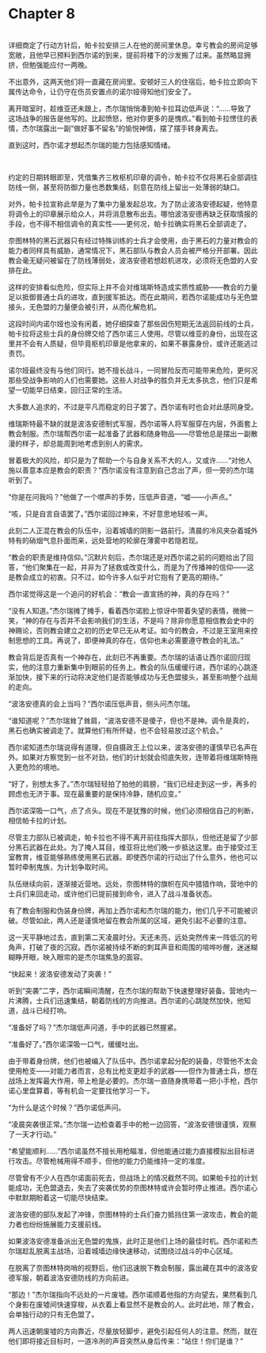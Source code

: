 # Chapter 8

<br>
详细商定了行动方针后，帕卡拉安排三人在他的房间里休息。幸亏教会的房间足够宽敞，且他早已预料到西尔诺的到来，提前将楼下的沙发搬了过来。虽然略显拥挤，但勉强能应付一两晚。

不出意外，这两天他们将一直藏在房间里。安顿好三人的住宿后，帕卡拉立即向下属传达命令，让仍守在伤员安置点的诺尔娅得知他们安全了。

离开暗室时，趁维亚还未跟上，杰尔瑞悄悄凑到帕卡拉耳边低声说：“……导致了这场战争的报告是他写的。比起愤怒，他对你更多的是愧疚。”看到帕卡拉愣住的表情，杰尔瑞露出一副“做好事不留名”的愉悦神情，摆了摆手转身离去。

直到这时，西尔诺才想起杰尔瑞的能力包括感知情绪。

<br>

约定的日期转眼即至，凭借集齐三枚枢机印章的调令，帕卡拉不仅将黑石全部调往防线一侧，甚至将防御力量也悉数集结，刻意在防线上留出一处薄弱的缺口。

对外，帕卡拉宣称此举是为了集中力量发起总攻。为了防止波洛安德起疑，他特意将调令上的印章展示给众人，并将消息散布出去。哪怕波洛安德再缺乏获取情报的手段，也不得不相信调令的真实性——更何况，帕卡拉确实将黑石全部调走了。

奈图林特的黑石武器只有经过特殊训练的士兵才会使用，由于黑石的力量对教会的能力者同样具有威胁，通常情况下，黑石部队与教会人员会被严格分开部署。因此教会毫无疑问被留在了防线薄弱处，波洛安德若想趁机进攻，必须将无色盟的人安排在此。

这样的安排看似危险，但实际上并不会对维瑞斯特造成实质性威胁——教会的力量足以抵御普通士兵的进攻，直到援军抵达。而在此期间，若西尔诺能成功与无色盟接头，无色盟的力量便会被引开，从而化解危机。

这段时间内诺尔娅也没有闲着，她仔细探查了那些因伤短期无法返回前线的士兵，帕卡拉将这些士兵的身份牌交给了西尔诺三人使用。尽管以维亚的身份，出现在这里并不会有人质疑，但毕竟枢机印章是他拿来的，如果不暴露身份，或许还能逃过责罚。

诺尔娅最终没有与他们同行。她不擅长战斗，一同冒险反而可能带来危险，更何况那些受战争影响的人们也需要她。这些人对战争的胜负并无太多执念，他们只是希望一切能早日结束，回归正常的生活。

大多数人追求的，不过是平凡而稳定的日子罢了。西尔诺有时也会对此感同身受。

维瑞斯特最不缺的就是波洛安德制式军服，西尔诺等人将军服穿在内层，外面套上教会制服。杰尔瑞帮西尔诺一起准备了武器和随身物品——尽管他总是摆出一副散漫的样子，却总能周到地考虑到别人的需求。

冒着极大的风险，却只是为了帮助一个与自身关系不大的人，又或许……“对他人施以善意本应是教会的职责？”西尔诺没有注意到自己念出了声，但一旁的杰尔瑞听到了。

“你是在问我吗？”他做了一个噤声的手势，压低声音道，“嘘——小声点。”

“咳，只是自言自语罢了。”西尔诺回过神来，不好意思地轻咳一声。

此刻二人正混在教会的队伍中，沿着城墙的阴影一路前行。清晨的冷风夹杂着城外特有的硝烟气息扑面而来，远处营地的轮廓在薄雾中若隐若现。

“教会的职责是维持信仰。”沉默片刻后，杰尔瑞还是对西尔诺之前的问题给出了回答，“他们聚集在一起，并非为了拯救或改变什么，而是为了传播神的信仰——这是教会成立的初衷。只不过，如今许多人似乎对它抱有了更高的期待。”

西尔诺觉得这是一个追问的好机会：“教会一直宣扬的神，真的存在吗？”

“没有人知道。”杰尔瑞摊了摊手，看着西尔诺脸上惊讶中带着失望的表情，微微一笑，“神的存在与否并不会影响我们的生活，不是吗？除非你愿意相信教会史中的神赐论，否则教会建立之初的历史早已无从考证。如今的教会，不过是王室用来控制思想的工具。再说了，即便神真的存在，信仰也未必需要遵守教会的礼法。”

教会背后是否真有一个神存在，此刻已不再重要。杰尔瑞的话语让西尔诺回归现实，他的注意力重新集中到眼前的任务上。教会的队伍缓缓行进，西尔诺的心跳逐渐加快，接下来的行动将决定他们是否能够成功与无色盟接头，甚至影响整个战局的走向。

“波洛安德真的会上当吗？”西尔诺压低声音，侧头问杰尔瑞。

“谁知道呢？”杰尔瑞耸了耸肩，“波洛安德不是傻子，但也不是神。调令是真的，黑石也确实被调走了。就算他们有所怀疑，也不会轻易放过这个机会。”

西尔诺知道杰尔瑞说得有道理，但自摄政王上位以来，波洛安德的谨慎早已名声在外。如果对方察觉到一丝不对劲，他们的计划就会彻底失败，连带着将维瑞斯特拖入更危险的境地。

“好了，别想太多了。”杰尔瑞轻轻拍了拍他的肩膀，“我们已经走到这一步，再多的顾虑也无济于事。现在最重要的是保持冷静，随机应变。”

西尔诺深吸一口气，点了点头。现在不是犹豫的时候，他们必须相信自己的判断，相信帕卡拉的计划。

尽管主力部队已被调走，帕卡拉也不得不离开前往指挥大部队，但他还是留了少部分黑石武器在此处。为了掩人耳目，维亚将比他们晚一步抵达这里。由于接受过王室教育，维亚能够熟练使用黑石武器。即使西尔诺的行动出了什么意外，他也可以暂时牵制鬼族，为计划争取时间。

队伍继续向前，逐渐接近营地。远处，奈图林特的旗帜在风中猎猎作响，营地中的士兵们来回走动，或许他们已提前接到命令，进入了战斗准备状态。

有了教会制服和伪装身份牌，再加上西尔诺和杰尔瑞的能力，他们几乎不可能被识破。尽管如此，两人还是谨慎地留在教会所属的区域，避免引起不必要的注意。

这一天平静地过去，直到第二天凌晨时分。天还未亮，远处突然传来一阵低沉的号角声，打破了夜的沉寂。西尔诺被持续不断的刺耳声音和周围的喧哗吵醒，迷迷糊糊睁开眼，映入眼帘的是杰尔瑞焦急的面容。

“快起来！波洛安德发动了突袭！”

听到“突袭”二字，西尔诺瞬间清醒，在杰尔瑞的帮助下快速整理好装备。营地内一片沸腾，士兵们迅速集结，朝着防线的方向推进。西尔诺的心跳陡然加快，他知道，战斗已经打响。

“准备好了吗？”杰尔瑞低声问道，手中的武器已然握紧。

“准备好了。”西尔诺深吸一口气，缓缓吐出。

由于带着身份牌，他们也被编入了队伍中。西尔诺拿起分配的装备，尽管他不太会使用枪支——对能力者而言，总有比枪支更趁手的武器——但作为普通士兵，想在战场上发挥最大作用，带上枪是必要的。杰尔瑞一直随身携带着一把小手枪，西尔诺心里盘算着，等有机会一定要找他学习一下。

“为什么是这个时候？”西尔诺低声问。

“凌晨突袭很正常。”杰尔瑞一边检查着手中的枪一边回答，“波洛安德很谨慎，观察了一天才行动。”

“希望能顺利……”西尔诺虽然不擅长用枪瞄准，但他能通过能力直接模拟出目标进行攻击。尽管枪械用得不顺手，但他的能力仍能维持一定的准度。

尽管曾有不少人在西尔诺面前死去，但战场上的情况截然不同。如果帕卡拉的计划能成功，无色盟退去，失去了突袭优势的奈图林特或许会暂时停止推进。西尔诺心中默默期盼着这一切能尽快结束。

波洛安德的部队发起了冲锋，奈图林特的士兵们奋力抵挡住第一波攻击，教会的能力者也纷纷施展能力支援前线。

如果波洛安德准备派出无色盟的鬼族，此时正是他们上场的最佳时机。西尔诺和杰尔瑞趁乱脱离主战场，沿着城墙边缘快速移动，试图绕过战斗的中心区域。

在脱离了奈图林特岗哨的视野后，他们迅速脱下教会制服，露出藏在其中的波洛安德军服，朝着波洛安德防线的方向前进。

“那边！”杰尔瑞指向不远处的一片废墟。西尔诺顺着他指的方向望去，果然看到几个身影在废墟间快速穿梭，从衣着上看显然不是教会的人。此时此地，除了教会，会单独行动的只有无色盟了。

两人迅速朝废墟的方向靠近，尽量放轻脚步，避免引起任何人的注意。然而，就在他们即将接近目标时，一道冷冽的声音突然从身后传来：“站住！你们是谁？”
